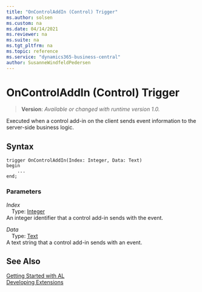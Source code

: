 ```yaml
---
title: "OnControlAddIn (Control) Trigger"
ms.author: solsen
ms.custom: na
ms.date: 04/14/2021
ms.reviewer: na
ms.suite: na
ms.tgt_pltfrm: na
ms.topic: reference
ms.service: "dynamics365-business-central"
author: SusanneWindfeldPedersen
---
```

[//]: # (START>DO_NOT_EDIT)
[//]: # (IMPORTANT:Do not edit any of the content between here and the END>DO_NOT_EDIT.)
[//]: # (Any modifications should be made in the .xml files in the ModernDev repo.)

# OnControlAddIn (Control) Trigger
> **Version**: _Available or changed with runtime version 1.0._

Executed when a control add-in on the client sends event information to the server-side business logic.


## Syntax
```
trigger OnControlAddIn(Index: Integer, Data: Text)
begin
    ...
end;
```

### Parameters

*Index*  
&emsp;Type: [Integer](../../methods-auto/integer/integer-data-type.md)  
An integer identifier that a control add-in sends with the event.  

*Data*  
&emsp;Type: [Text](../../methods-auto/text/text-data-type.md)  
A text string that a control add-in sends with an event.  



[//]: # (IMPORTANT: END>DO_NOT_EDIT)
## See Also  
[Getting Started with AL](../devenv-get-started.md)  
[Developing Extensions](../devenv-dev-overview.md)  
